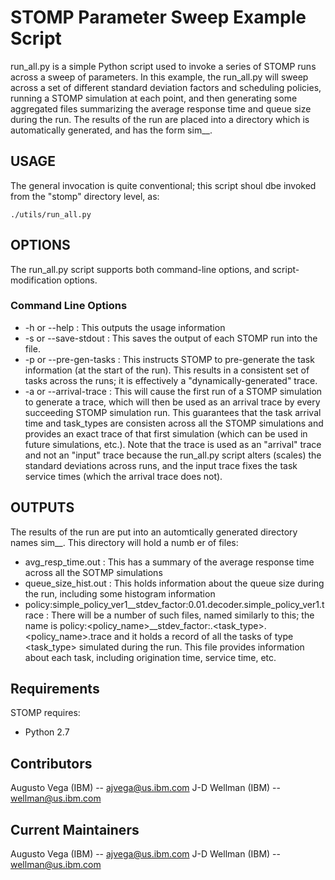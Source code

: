 # STOMP Parameter Sweep Example Script

run_all.py is a simple Python script used to invoke a series of STOMP runs across a sweep of parameters.  In this example, the run_all.py will sweep across a set of different standard deviation factors and scheduling policies, running a STOMP simulation at each point, and then generating some aggregated files summarizing the average response time and queue size during the run.
The results of the run are placed into a directory which is automatically generated, and has the form sim_<date>_<time>.

## USAGE

The general invocation is quite conventional; this script shoul dbe invoked from the "stomp" directory level, as:
```
./utils/run_all.py
```

## OPTIONS

The run_all.py script supports both command-line options, and script-modification options.

### Command Line Options
 
 * -h or --help : This outputs the usage information 
 * -s or --save-stdout  : This saves the output of each STOMP run into the file.
 * -p or --pre-gen-tasks : This instructs STOMP to pre-generate the task information (at the start of the run).  This results in a consistent set of tasks across the runs; it is effectively a "dynamically-generated" trace.
 * -a or --arrival-trace : This will cause the first run of a STOMP simulation to generate a trace, which will then be used as an arrival trace by every succeeding STOMP simulation run.  This guarantees that the task arrival time and task_types are consisten across all the STOMP simulations and provides an exact trace of that first simulation (which can be used in future simulations, etc.).  Note that the trace is used as an "arrival" trace and not an "input" trace because the run_all.py script alters (scales) the standard deviations across runs, and the input trace fixes the task service times (which the arrival trace does not).

## OUTPUTS

The results of the run are put into an automtically generated directory names sim_<date>_<time>.
This directory will hold a numb er of files:
 * avg_resp_time.out  : This has a summary of the average response time across all the SOTMP simulations
 * queue_size_hist.out : This holds information about the queue size during the run, including some histogram information
 * policy:simple_policy_ver1__stdev_factor:0.01.decoder.simple_policy_ver1.trace : There will be a number of such files, named similarly to this; the name is policy:<policy_name>__stdev_factor:<value>.<task_type>.<policy_name>.trace and it holds a record of all the tasks of type <task_type> simulated during the run.  This file provides information about each task, including origination time, service time, etc. 

## Requirements

STOMP requires:
 * Python 2.7


## Contributors

Augusto Vega (IBM) --  ajvega@us.ibm.com
J-D Wellman (IBM) -- wellman@us.ibm.com

## Current Maintainers

Augusto Vega (IBM) --  ajvega@us.ibm.com
J-D Wellman (IBM) -- wellman@us.ibm.com

